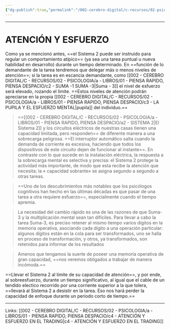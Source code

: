 ```yaml
---
{"dg-publish":true,"permalink":"/002-cerebro-digital/c-recursos/02-psicologia/a-libros/01-piensa-rapido-piensa-despacio/c-atencion-y-esfuerzo/"}
---
```



---
# ATENCIÓN Y ESFUERZO

Como ya se mencionó antes, ==el Sistema 2 puede ser instruido para regular un comportamiento atípico== (ya sea una tarea puntual u nueva habilidad en desarrollo) durante un tiempo determinado. En ==función de lo demandante de la tarea tendremos que delegar más o menos niveles de atención==; si la tarea es en escancia demandante, como [[002 - CEREBRO DIGITAL/C - RECURSOS/02 - PSICOLOGIA/a - LIBROS/01 - PIENSA RAPIDO, PIENSA DESPACIO/c2 - SUMA -1  SUMA -3\|Suma - 3]] el nivel de esfuerzo será elevado, rozando el límite. ==Estos niveles de atención podrán apreciarse en la propia [[002 - CEREBRO DIGITAL/C - RECURSOS/02 - PSICOLOGIA/a - LIBROS/01 - PIENSA RAPIDO, PIENSA DESPACIO/c3 - LA PUPILA Y EL ESFUERZO MENTAL\|pupila]] del individuo.==

> ==[[002 - CEREBRO DIGITAL/C - RECURSOS/02 - PSICOLOGIA/a - LIBROS/01 - PIENSA RAPIDO, PIENSA DESPACIO/a2 - SISTEMA 2\|El Sistema 2]] y los circuitos eléctricos de nuestras casas tienen una capacidad limitada, pero responden== de diferente manera a una sobrecarga peligrosa. ==El interruptor automático salta cuando la demanda de corriente es excesiva, haciendo que todos los dispositivos de este circuito dejen de funcionar al instante==. En contraste con lo que sucede en la instalación eléctrica, la respuesta a la sobrecarga mental es selectiva y precisa: el Sistema 2 protege la actividad más importante, de modo que esta recibe la atención que necesita; la « capacidad sobrante» se asigna segundo a segundo a otras tareas.

>==Uno de los descubrimientos más notables que los psicólogos cognitivos han hecho en las últimas décadas es que pasar de una tarea a otra requiere esfuerzo==, especialmente cuando el tiempo apremia.

> La necesidad del cambio rápido es una de las razones de que Suma-3 y la multiplicación mental sean tan difíciles. Para llevar a cabo la tarea Suma-3, es preciso retener al mismo tiempo varios dígitos en la memoria operativa, asociando cada dígito a una operación particular: algunos dígitos están en la cola para ser transformados, uno se halla en proceso de transformación, y otros, ya transformados, son retenidos para informar de los resultados

>Amenos que tengamos la suerte de poseer una memoria operativa de gran capacidad, ==nos veremos obligados a trabajar de manera incómoda.==

==Llevar el Sistema 2 al límite de su capacidad de atención==, y por ende, al sobreesfuerzo, durante un tiempo significativo, al igual que el cable de un tendido electico recorrido por una corriente superior a la que tolera, ==llevará al Sistema 2 a desistir en la tarea. Eso nos hará perder la capacidad de enfoque durante un período corto de tiempo.==

---
Links: [[002 - CEREBRO DIGITAL/C - RECURSOS/02 - PSICOLOGIA/a - LIBROS/01 - PIENSA RAPIDO, PIENSA DESPACIO/c4 - ATENCIÓN Y ESFUERZO EN EL TRADING\|c4 - ATENCIÓN Y ESFUERZO EN EL TRADING]]